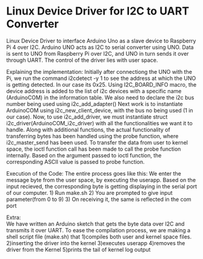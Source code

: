 # Linux Device Driver for I2C to UART Converter
Linux Device Driver to interface Arduino Uno as a slave device to Raspberry Pi 4 over I2C. 
	Arduino UNO acts as I2C to serial converter using UNO. 
	Data is sent to UNO from Raspberry Pi over I2C, and UNO in turn sends it over through UART.
	The control of the driver lies with user space.

Explaining the implementation:
	Initially after connectiong the UNO with the Pi, we run the command i2cdetect -y 1 to see the address at which the UNO is getting detected. 
	In our case its 0x25. Using I2C_BOARD_INFO macro, the device address is added to the list of i2c devices with a specific name (ArduinoCOM) in the information table.
	We also need to declare the i2c bus number being used using i2c_add_adapter()
	Next work is to instantiate ArduinoCOM using i2c_new_client_device, with the bus no being used (1 in our case).
	Now, to use i2c_add_driver, we must instantiate struct i2c_driver(ArduinoCOM_i2c_driver) with all the functionalities we want it to handle.
	Along with additional functions, the actual functionality of transferring bytes has been handled using the probe function, where i2c_master_send has been used.
	To transfer the data from user to kernel space, the ioctl function call has been made to call the probe function internally.
	Based on the argument passed to ioctl function, the corresponding ASCII value is passed to probe function.
	
Execution of the Code:
	The entire process goes like this:
	We enter the message byte from the user space, by executing the userapp.
	Based on the input recieved, the corresponding byte is getting displaying in the serial port of our computer.
	1) Run make.sh
	2) You are prompted to give input parameter(from 0 to 9)
	3) On receiving it, the same is reflected in the com port

Extra:  
	We have written an Arduino sketch that gets the byte data over I2C and transmits it over UART.
	To ease the compilation process, we are making a shell script file (make.sh) that
	1)compiles both user and kernel space files.
	2)inserting the driver into the kernel
	3)executes userapp
	4)removes the driver from the Kernel
	5)prints the tail of kernel log output
